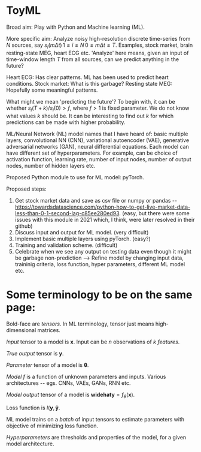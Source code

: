 # ToyML

Broad aim: Play with Python and Machine learning (ML).

More specific aim: Analyze noisy high-resolution discrete time-series from $N$ sources, say $s_i(m \Delta t)\, 1 \leq i \leq N\, 0 \leq m \Delta t \leq T.$ Examples, stock market, brain resting-state MEG, heart ECG etc. 'Analyze' here means, given an input of time-window length $T$ from all sources, can we predict anything in the future?


Heart ECG: Has clear patterns. ML has been used to predict heart conditions.
Stock market: What is this garbage?
Resting state MEG: Hopefully some meaningful patterns.

What might we mean 'predicting the future'? To begin with, it can be whether $s_i(T+k)/s_i(0) > f,$ where $f > 1$ is fixed parameter. We do not know what values $k$ should be. It can be interesting to find out $k$ for which predictions can be made with higher probability.

ML/Neural Network (NL) model names that I have heard of: basic multiple layers, convolutional NN (CNN), variational autoencoder (VAE), generative adversarial networks (GAN), neural differential equations. Each model can have different set of hyperparameters. For example, can be choice of activation function, learning rate, number of input nodes, number of output nodes, number of hidden layers etc.

Proposed Python module to use for ML model: pyTorch.

Proposed steps:
1. Get stock market data and save as csv file or numpy or pandas -- https://towardsdatascience.com/python-how-to-get-live-market-data-less-than-0-1-second-lag-c85ee280ed93. (easy, but there were some issues with this module in 2021 which, I think, were later resolved in their github)
2. Discuss input and output for ML model. (very difficult)
3. Implement basic multiple layers using pyTorch. (easy?)
4. Training and validation scheme. (difficult)
5. Celebrate when we see any output on testing data even though it might be garbage non-prediction --> Refine model by changing input data, traininig criteria, loss function, hyper parameters, different ML model etc.

# Some terminology to be on the same page:

Bold-face are *tensors*. In ML terminology, tensor just means high-dimensional matrices.

*Input* tensor to a model is $\mathbf{x}.$ Input can be $n$ observations of $k$ *features*.

*True output* tensor is $\mathbf{y}.$

*Parameter* tensor of a model is $\mathbf{\theta}.$

*Model* $f$ is a function of unknown parameters and inputs. Various architectures -- egs. CNNs, VAEs, GANs, RNN etc.

*Model output* tensor of a model is $\mathbf{widehat{y}} = f_\theta (\mathbf{x}).$

Loss function is $l(\mathbf{y}, \mathbf{\widehat{y}}.$

ML model trains on a *batch* of input tensors to estimate parameters with objective of minimizing loss function.

*Hyperparameters* are thresholds and properties of the model, for a given model architecture.



